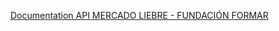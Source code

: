 [Documentation API MERCADO LIEBRE - FUNDACIÓN FORMAR](https://documenter.getpostman.com/view/17864000/2s83tDnX6u)
